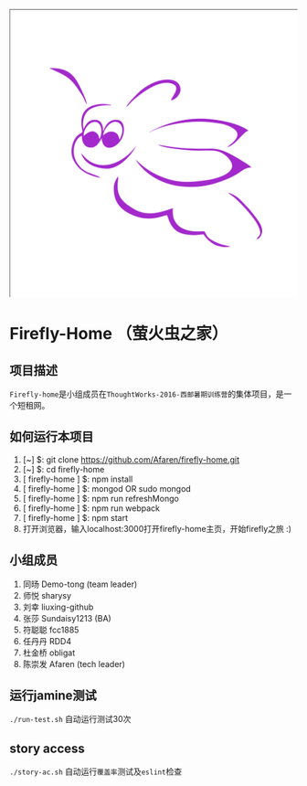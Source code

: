 ![Logo | 100x0](./logo/logo.jpg)

# Firefly-Home （萤火虫之家）

## 项目描述
`Firefly-home`是小组成员在`ThoughtWorks-2016-西邮暑期训练营`的集体项目，是一个短租网。

## 如何运行本项目
1. [~] $: git clone https://github.com/Afaren/firefly-home.git  
2. [~] $: cd firefly-home  
3. [ firefly-home ] $: npm install  
4. [ firefly-home ] $: mongod OR sudo mongod  
5. [ firefly-home ] $: npm run refreshMongo  
6. [ firefly-home ] $: npm run webpack  
7. [ firefly-home ] $: npm start  
8. 打开浏览器，输入localhost:3000打开firefly-home主页，开始firefly之旅 :)  

## 小组成员
1. 同旸       Demo-tong (team leader)  
2. 师悦       sharysy  
3. 刘幸       liuxing-github  
4. 张莎       Sundaisy1213 (BA)  
5. 符聪聪     fcc1885  
6. 任丹丹     RDD4  
7. 杜金桥     obligat  
8. 陈崇发     Afaren (tech leader)  

## 运行jamine测试
`./run-test.sh` 自动运行测试30次

## story access
`./story-ac.sh` 自动运行`覆盖率`测试及`eslint`检查
